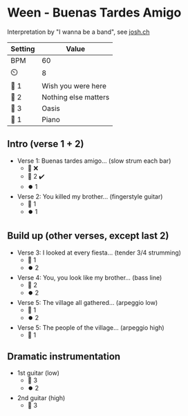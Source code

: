 # Ween - Buenas Tardes Amigo

Interpretation by "I wanna be a band", see [josh.ch](http://josh.ch)

| Setting | Value |
| --- | --- |
| BPM | 60 |
| ⏲️ | 8 |
| 🎸 1 | Wish you were here |
| 🎸 2 | Nothing else matters |
| 🎸 3 | Oasis |
| 🎹 1 | Piano |

## Intro (verse 1 + 2)

- Verse 1: Buenas tardes amigo... (slow strum each bar)
    - 🎤 ❌
    - 🎸 2 ✔️
    - ⏺️ 1
- Verse 2: You killed my brother... (fingerstyle guitar)
    - 🎸 1
    - ⏺️ 1

## Build up (other verses, except last 2)

- Verse 3: I looked at every fiesta... (tender 3/4 strumming)
    - 🎸 1
    - ⏺️ 2
- Verse 4: You, you look like my brother... (bass line)
    - 🎸 2
    - ⏺️ 2
- Verse 5: The village all gathered... (arpeggio low)
    - 🎹 1
    - ⏺️ 2
- Verse 5: The people of the village... (arpeggio high)
    - 🎹 1

## Dramatic instrumentation

- 1st guitar (low)
    - 🎸 3
    - ⏺️ 2
- 2nd guitar (high)
    - 🎸 3
